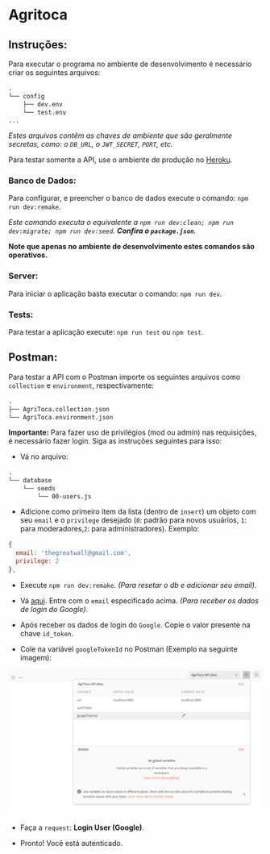 # Agritoca

## Instruções:

Para executar o programa no ambiente de desenvolvimento é necessário criar os seguintes arquivos:

```none
.
└── config
    ├── dev.env
    └── test.env
...
```

_Estes arquivos contêm as chaves de ambiente que são geralmente secretas, como: o `DB_URL`, o `JWT_SECRET`, `PORT`, etc._

Para testar somente a API, use o ambiente de produção no [Heroku](https://agritoca-api.herokuapp.com/).

### Banco de Dados:

Para configurar, e preencher o banco de dados execute o comando: `npm run dev:remake`.

_Este comando executa o equivalente a `npm run dev:clean; npm run dev:migrate; npm run dev:seed`. **Confira o `package.json`**._

**Note que apenas no ambiente de desenvolvimento estes comandos são operativos.**

### Server:

Para iniciar o aplicação basta executar o comando: `npm run dev`.

### Tests:

Para testar a aplicação execute: `npm run test` ou `npm test`.

## Postman:

Para testar a API com o Postman importe os seguintes arquivos como `collection` e `environment`, respectivamente:

```none
.
├── AgriToca.collection.json
└── AgriToca.environment.json
```

**Importante:** Para fazer uso de privilégios (mod ou admin) nas requisições, é necessário fazer login. Siga as instruções seguintes para isso:

- Vá no arquivo:

```none
.
└── database
    └── seeds
        └── 00-users.js
```

- Adicione como primeiro item da lista (dentro de `insert`) um objeto com seu `email` e o `privilege` desejado (`0`: padrão para novos usuários, `1`: para moderadores,`2`: para administradores). Exemplo:

```js
{
  email: 'thegreatwall@gmail.com',
  privilege: 2
},
```

- Execute `npm run dev:remake`. _(Para resetar o db e adicionar seu email)._

- Vá [aqui](https://get-google-token.herokuapp.com/). Entre com o `email` especificado acima. _(Para receber os dados de login do Google)._

- Após receber os dados de login do `Google`. Copie o valor presente na chave `id_token`.

- Cole na variável `googleTokenId` no Postman (Exemplo na seguinte imagem):

![postman-env-variable](.github/postman-set-environment-variable.png)

- Faça a `request`: **Login User (Google)**.

- Pronto! Você está autenticado.
